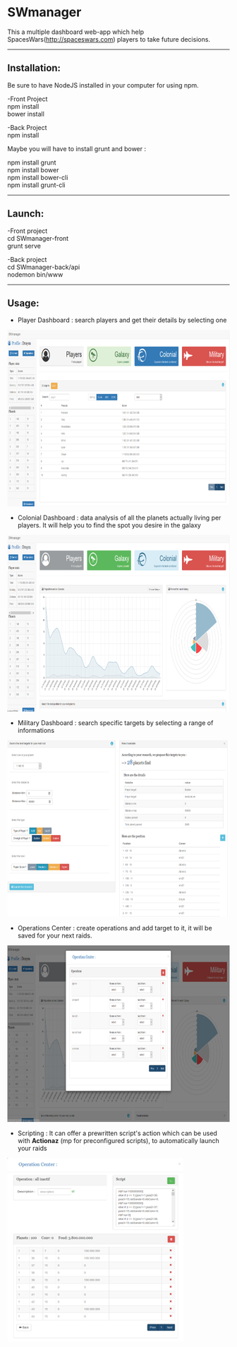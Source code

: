 # SWmanager

This a multiple dashboard web-app which help SpacesWars(http://spaceswars.com) players to take future decisions.

-------------------------------------------------------------------------------------------  
## Installation:  

Be sure to have NodeJS installed in your computer for using npm.  

-Front Project  
npm install  
bower install  

-Back Project  
npm install  

Maybe you will have to install grunt and bower :  

npm install grunt  
npm install bower  
npm install bower-cli  
npm install grunt-cli  

-------------------------------------------------------------------------------------------  
## Launch:  


-Front project  
cd SWmanager-front  
grunt serve  


-Back project  
cd SWmanager-back/api  
nodemon bin/www  



-------------------------------------------------------------------------------------------  
## Usage:  


- Player Dashboard : search players and get their details by selecting one
<img src="README-images/sw-player.PNG" height="400">

- Colonial Dashboard : data analysis of all the planets actually living per players. It will help you to find the spot you desire in the galaxy
<img src="README-images/sw-colonial.PNG" height="400">


- Military Dashboard : search specific targets by selecting a range of informations
<img src="README-images/sw-raid.PNG" height="400">

- Operations Center : create operations and add target to it, it will be saved for your next raids. 
<img src="README-images/sw-operation.PNG" height="400">

- Scripting : It can offer a prewritten script's action which can be used with **Actionaz** (mp for preconfigured scripts), to automatically launch your raids
<img src="README-images/sw-script.PNG" width="400" align="center">
